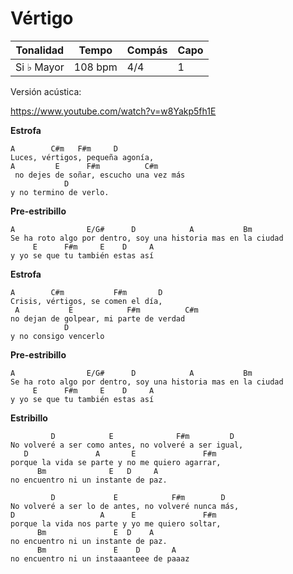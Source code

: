 
# Vértigo

| Tonalidad  | Tempo   | Compás | Capo |
| ---------- | ------- | ------ | ---- |
| Si ♭ Mayor | 108 bpm | 4/4    | 1    |

Versión acústica:

https://www.youtube.com/watch?v=w8Yakp5fh1E

**Estrofa**
```
A        C#m   F#m     D
Luces, vértigos, pequeña agonía,
A         E      F#m          C#m
 no dejes de soñar, escucho una vez más
            D
y no termino de verlo.
```
**Pre-estribillo**
```
A                E/G#      D            A           Bm
Se ha roto algo por dentro, soy una historia mas en la ciudad
     E      F#m     E    D     A
y yo se que tu también estas así
```
**Estrofa**
```
A        C#m           F#m       D
Crisis, vértigos, se comen el día,
 A           E            F#m          C#m
no dejan de golpear, mi parte de verdad
            D
y no consigo vencerlo
```
**Pre-estribillo**
```
A                E/G#      D            A           Bm
Se ha roto algo por dentro, soy una historia mas en la ciudad
     E      F#m     E    D     A
y yo se que tu también estas así
```



**Estribillo**
```
         D            E              F#m         D
No volveré a ser como antes, no volveré a ser igual,
   D               A       E               F#m
porque la vida se parte y no me quiero agarrar,
      Bm              E   D     A
no encuentro ni un instante de paz.

         D             E            F#m        D
No volveré a ser lo de antes, no volveré nunca más,
D                   A      E               F#m
porque la vida nos parte y yo me quiero soltar,
      Bm               E  D    A
no encuentro ni un instante de paz.
      Bm               E    D       A
no encuentro ni un instaaanteee de paaaz
```
